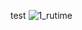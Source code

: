 test
![1_rutime](https://user-images.githubusercontent.com/78538708/228210430-4edbc4a4-8a7a-407b-a1b7-9a1e86c9f2a3.svg)
